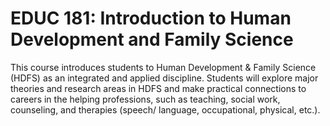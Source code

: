 # EDUC 181: Introduction to Human Development and Family Science

This course introduces students to Human Development & Family Science (HDFS) as an integrated and applied discipline. Students will explore major theories and research areas in HDFS and make practical connections to careers in the helping professions, such as teaching, social work, counseling, and therapies (speech/ language, occupational, physical, etc.).